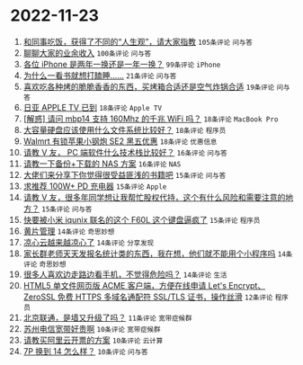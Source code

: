 # 2022-11-23

1. [和同事吃饭，获得了不同的“人生观”，请大家指教](https://www.v2ex.com/t/897245) `105条评论` `问与答`
1. [聊聊大家的业余收入](https://www.v2ex.com/t/897228) `100条评论` `问与答`
1. [各位 iPhone 是两年一换还是一年一换？](https://www.v2ex.com/t/897270) `99条评论` `iPhone`
1. [为什么一看书就想打瞌睡......](https://www.v2ex.com/t/897273) `21条评论` `问与答`
1. [喜欢吃各种烤的脆脆香香的东西，买烤箱合适还是空气炸锅合适](https://www.v2ex.com/t/897315) `19条评论` `问与答`
1. [日亚 APPLE TV 已到](https://www.v2ex.com/t/897327) `18条评论` `Apple TV`
1. [[解惑] 请问 mbp14 支持 160Mhz 的千兆 WiFi 吗？](https://www.v2ex.com/t/897269) `18条评论` `MacBook Pro`
1. [大容量硬盘应该使用什么文件系统比较好？](https://www.v2ex.com/t/897255) `18条评论` `程序员`
1. [Walmrt 有锁苹果小钢炮 SE2 黑五优惠](https://www.v2ex.com/t/897239) `18条评论` `优惠信息`
1. [请教 V 友， PC 端软件什么技术栈比较好？](https://www.v2ex.com/t/897277) `16条评论` `问与答`
1. [请教一下备份+下载的 NAS 方案](https://www.v2ex.com/t/897274) `16条评论` `NAS`
1. [大佬们来分享下你觉得很受益匪浅的书籍吧](https://www.v2ex.com/t/897336) `15条评论` `问与答`
1. [求推荐 100W+ PD 充电器](https://www.v2ex.com/t/897305) `15条评论` `Apple`
1. [请教 V 友，很多年同学想让我帮忙股权代持，这个有什么风险和需要注意的地方？](https://www.v2ex.com/t/897302) `15条评论` `问与答`
1. [快要被小米 iqunix 联名的这个 F60L 这个键盘逼疯了](https://www.v2ex.com/t/897236) `15条评论` `程序员`
1. [黄片管理](https://www.v2ex.com/t/897344) `14条评论` `奇思妙想`
1. [凉心云越来越凉心了](https://www.v2ex.com/t/897319) `14条评论` `分享发现`
1. [家长群老师天天发报名统计类的东西，我在想，他们就不能用个小程序吗](https://www.v2ex.com/t/897318) `14条评论` `奇思妙想`
1. [很多人喜欢边走路边看手机，不觉得危险吗？](https://www.v2ex.com/t/897306) `14条评论` `生活`
1. [HTML5 单文件网页版 ACME 客户端，方便在线申请 Let's Encrypt、ZeroSSL 免费 HTTPS 多域名通配符 SSL/TLS 证书，操作丝滑](https://www.v2ex.com/t/897290) `12条评论` `程序员`
1. [北京联通，是墙又升级了吗？](https://www.v2ex.com/t/897295) `11条评论` `宽带症候群`
1. [苏州电信宽带好贵啊](https://www.v2ex.com/t/897352) `10条评论` `宽带症候群`
1. [请教买阿里云开票的方案](https://www.v2ex.com/t/897320) `10条评论` `云计算`
1. [7P 换到 14 怎么样？](https://www.v2ex.com/t/897293) `10条评论` `问与答`
